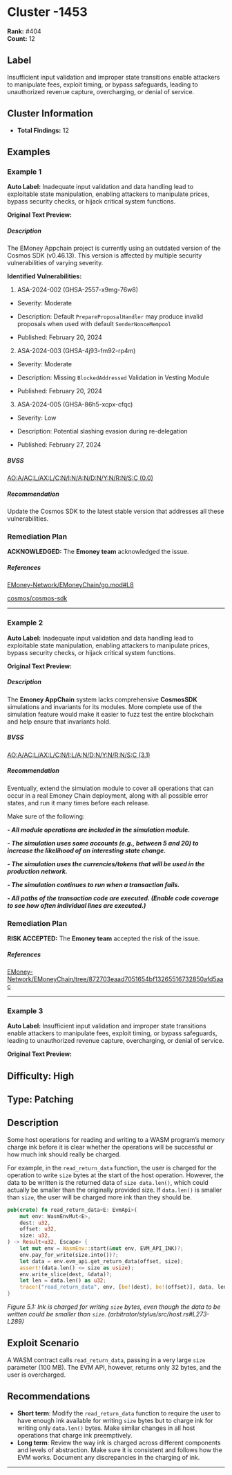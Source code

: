 # Cluster -1453

**Rank:** #404  
**Count:** 12  

## Label
Insufficient input validation and improper state transitions enable attackers to manipulate fees, exploit timing, or bypass safeguards, leading to unauthorized revenue capture, overcharging, or denial of service.

## Cluster Information
- **Total Findings:** 12

## Examples

### Example 1

**Auto Label:** Inadequate input validation and data handling lead to exploitable state manipulation, enabling attackers to manipulate prices, bypass security checks, or hijack critical system functions.  

**Original Text Preview:**

##### Description

The EMoney Appchain project is currently using an outdated version of the Cosmos SDK (v0.46.13). This version is affected by multiple security vulnerabilities of varying severity.

**Identified Vulnerabilities:**

1. ASA-2024-002 (GHSA-2557-x9mg-76w8)

- Severity: Moderate

- Description: Default `PrepareProposalHandler` may produce invalid proposals when used with default `SenderNonceMempool`

- Published: February 20, 2024

2. ASA-2024-003 (GHSA-4j93-fm92-rp4m)

- Severity: Moderate

- Description: Missing `BlockedAddressed` Validation in Vesting Module

- Published: February 20, 2024

3. ASA-2024-005 (GHSA-86h5-xcpx-cfqc)

- Severity: Low

- Description: Potential slashing evasion during re-delegation

- Published: February 27, 2024

##### BVSS

[AO:A/AC:L/AX:L/C:N/I:N/A:N/D:N/Y:N/R:N/S:C (0.0)](/bvss?q=AO:A/AC:L/AX:L/C:N/I:N/A:N/D:N/Y:N/R:N/S:C)

##### Recommendation

Update the Cosmos SDK to the latest stable version that addresses all these vulnerabilities.

  

### Remediation Plan

**ACKNOWLEDGED:** The **Emoney team** acknowledged the issue.

##### References

[EMoney-Network/EMoneyChain/go.mod#L8](https://github.com/EMoney-Network/EMoneyChain/blob/872703eaad7051654bf13265516732850afd5aac/go.mod#L8)

[cosmos/cosmos-sdk](https://github.com/cosmos/cosmos-sdk/security)

---
### Example 2

**Auto Label:** Inadequate input validation and data handling lead to exploitable state manipulation, enabling attackers to manipulate prices, bypass security checks, or hijack critical system functions.  

**Original Text Preview:**

##### Description

The **Emoney AppChain** system lacks comprehensive **CosmosSDK** simulations and invariants for its modules. More complete use of the simulation feature would make it easier to fuzz test the entire blockchain and help ensure that invariants hold.

##### BVSS

[AO:A/AC:L/AX:L/C:N/I:L/A:N/D:N/Y:N/R:N/S:C (3.1)](/bvss?q=AO:A/AC:L/AX:L/C:N/I:L/A:N/D:N/Y:N/R:N/S:C)

##### Recommendation

Eventually, extend the simulation module to cover all operations that can occur in a real Emoney Chain deployment, along with all possible error states, and run it many times before each release.

Make sure of the following:

***- All module operations are included in the simulation module.***

***- The simulation uses some accounts (e.g., between 5 and 20) to increase the likelihood of an interesting state change.***

***- The simulation uses the currencies/tokens that will be used in the production network.***

***- The simulation continues to run when a transaction fails.***

***- All paths of the transaction code are executed. (Enable code coverage to see how often individual lines are executed.)***

  

### Remediation Plan

**RISK ACCEPTED:** The **Emoney team** accepted the risk of the issue.

##### References

[EMoney-Network/EMoneyChain/tree/872703eaad7051654bf13265516732850afd5aac](https://github.com/EMoney-Network/EMoneyChain/tree/872703eaad7051654bf13265516732850afd5aac/x)

---
### Example 3

**Auto Label:** Insufficient input validation and improper state transitions enable attackers to manipulate fees, exploit timing, or bypass safeguards, leading to unauthorized revenue capture, overcharging, or denial of service.  

**Original Text Preview:**

## Difficulty: High

## Type: Patching

## Description
Some host operations for reading and writing to a WASM program’s memory charge ink before it is clear whether the operations will be successful or how much ink should really be charged.

For example, in the `read_return_data` function, the user is charged for the operation to write `size` bytes at the start of the host operation. However, the data to be written is the returned data of `size data.len()`, which could actually be smaller than the originally provided size. If `data.len()` is smaller than `size`, the user will be charged more ink than they should be.

```rust
pub(crate) fn read_return_data<E: EvmApi>(
    mut env: WasmEnvMut<E>,
    dest: u32,
    offset: u32,
    size: u32,
) -> Result<u32, Escape> {
    let mut env = WasmEnv::start(&mut env, EVM_API_INK)?;
    env.pay_for_write(size.into())?;
    let data = env.evm_api.get_return_data(offset, size);
    assert!(data.len() <= size as usize);
    env.write_slice(dest, &data)?;
    let len = data.len() as u32;
    trace!("read_return_data", env, [be!(dest), be!(offset)], data, len)
}
```

_Figure 5.1: Ink is charged for writing `size` bytes, even though the data to be written could be smaller than `size`. (arbitrator/stylus/src/host.rs#L273-L289)_

## Exploit Scenario
A WASM contract calls `read_return_data`, passing in a very large `size` parameter (100 MB). The EVM API, however, returns only 32 bytes, and the user is overcharged.

## Recommendations
- **Short term**: Modify the `read_return_data` function to require the user to have enough ink available for writing `size` bytes but to charge ink for writing only `data.len()` bytes. Make similar changes in all host operations that charge ink preemptively.
- **Long term**: Review the way ink is charged across different components and levels of abstraction. Make sure it is consistent and follows how the EVM works. Document any discrepancies in the charging of ink.

---
